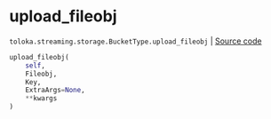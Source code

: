 # upload_fileobj
`toloka.streaming.storage.BucketType.upload_fileobj` | [Source code](https://github.com/Toloka/toloka-kit/blob/v1.2.1/src/streaming/storage.py#L149)

```python
upload_fileobj(
    self,
    Fileobj,
    Key,
    ExtraArgs=None,
    **kwargs
)
```


